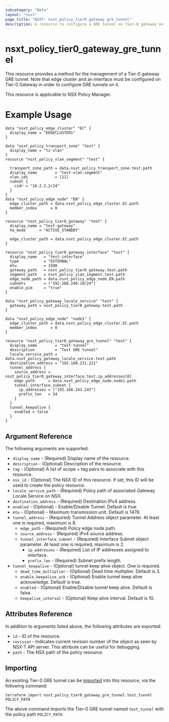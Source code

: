 ```yaml
---
subcategory: "Beta"
layout: "nsxt"
page_title: "NSXT: nsxt_policy_tier0_gateway_gre_tunnel"
description: A resource to configure a GRE tunnel on Tier-0 gateway on NSX Policy manager.
---
```


# nsxt_policy_tier0_gateway_gre_tunnel

This resource provides a method for the management of a Tier-0 gateway GRE tunnel. Note that edge cluster and an interface must be configured on Tier-0 Gateway in order to configure GRE tunnels on it.

This resource is applicable to NSX Policy Manager.

# Example Usage

```hcl
data "nsxt_policy_edge_cluster" "EC" {
  display_name = "EDGECLUSTER1"
}

data "nsxt_policy_transport_zone" "test" {
  display_name = "tz-vlan"
}
resource "nsxt_policy_vlan_segment" "test" {

  transport_zone_path = data.nsxt_policy_transport_zone.test.path
  display_name        = "test-vlan-segment"
  vlan_ids            = [11]
  subnet {
    cidr = "10.2.2.2/24"
  }
}
data "nsxt_policy_edge_node" "EN" {
  edge_cluster_path = data.nsxt_policy_edge_cluster.EC.path
  member_index      = 0
}

resource "nsxt_policy_tier0_gateway" "test" {
  display_name = "test-gateway"
  ha_mode      = "ACTIVE_STANDBY"

  edge_cluster_path = data.nsxt_policy_edge_cluster.EC.path
}

resource "nsxt_policy_tier0_gateway_interface" "test" {
  display_name   = "test-interface"
  type           = "EXTERNAL"
  mtu            = 1500
  gateway_path   = nsxt_policy_tier0_gateway.test.path
  segment_path   = nsxt_policy_vlan_segment.test.path
  edge_node_path = data.nsxt_policy_edge_node.EN.path
  subnets        = ["192.168.240.10/24"]
  enable_pim     = "true"
}

data "nsxt_policy_gateway_locale_service" "test" {
  gateway_path = nsxt_policy_tier0_gateway.test.path
}

data "nsxt_policy_edge_node" "node1" {
  edge_cluster_path = data.nsxt_policy_edge_cluster.EC.path
  member_index      = 0
}

resource "nsxt_policy_tier0_gateway_gre_tunnel" "test" {
  display_name        = "test-tunnel"
  description         = "Test GRE tunnel"
  locale_service_path = data.nsxt_policy_gateway_locale_service.test.path
  destination_address = "192.168.221.221"
  tunnel_address {
    source_address = nsxt_policy_tier0_gateway_interface.test.ip_addresses[0]
    edge_path      = data.nsxt_policy_edge_node.node1.path
    tunnel_interface_subnet {
      ip_addresses = ["192.168.243.243"]
      prefix_len   = 24
    }
  }
  tunnel_keepalive {
    enabled = false
  }
}
```

## Argument Reference

The following arguments are supported:

* `display_name` - (Required) Display name of the resource.
* `description` - (Optional) Description of the resource.
* `tag` - (Optional) A list of scope + tag pairs to associate with this resource.
* `nsx_id` - (Optional) The NSX ID of this resource. If set, this ID will be used to create the policy resource.
* `locale_service_path` - (Required) Policy path of associated Gateway Locale Service on NSX.
* `destination_address` - (Required) Destination IPv4 address.
* `enabled` - (Optional) - Enable/Disable Tunnel. Default is true.
* `mtu` - (Optional) - Maximum transmission unit. Default is 1476.
* `tunnel_address` - (Required) Tunnel Address object parameter. At least one is required, maximum is 8.
  * `edge_path` - (Required) Policy edge node path.
  * `source_address` - (Required) IPv4 source address.
  * `tunnel_interface_subnet` - (Required) Interface Subnet object parameter. At least one is required, maximum is 2.
    * `ip_addresses` - (Required) List of IP addresses assigned to interface.
    * `prefix_len` - (Required) Subnet prefix length.
* `tunnel_keepalive` - (Optional) tunnel keep alive object. One is required.
  * `dead_time_multiplier` - (Optional) Dead time multiplier. Default is 3.
  * `enable_keepalive_ack` - (Optional) Enable tunnel keep alive acknowledge. Default is true.
  * `enabled` - (Optional) Enable/Disable tunnel keep alive. Default is false.
  * `keepalive_interval` - (Optional) Keep alive interval. Default is 10.

## Attributes Reference

In addition to arguments listed above, the following attributes are exported:

* `id` - ID of the resource.
* `revision` - Indicates current revision number of the object as seen by NSX-T API server. This attribute can be useful for debugging.
* `path` - The NSX path of the policy resource.


## Importing

An existing Tier-0 GRE tunnel can be [imported][docs-import] into this resource, via the following command:

[docs-import]: https://www.terraform.io/cli/import
```
terraform import nsxt_policy_tier0_gateway_gre_tunnel.test_tunnel POLICY_PATH
```
The above command imports the Tier-0 GRE tunnel named `test_tunnel` with the policy path `POLICY_PATH`.
